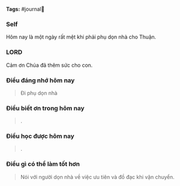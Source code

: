 **Tags:** #journal📓

### Self
Hôm nay là một ngày rất mệt khi phải phụ dọn nhà cho Thuận.
### LORD
Cảm ơn Chúa đã thêm sức cho con.
### Điều đáng nhớ hôm nay
> Đi phụ dọn nhà
### Điều biết ơn trong hôm nay
> .
### Điều học được hôm nay
> .
### Điều gì có thể làm tốt hơn
> Nói với người dọn nhà về việc ưu tiên và đồ đạc khi vận chuyển.